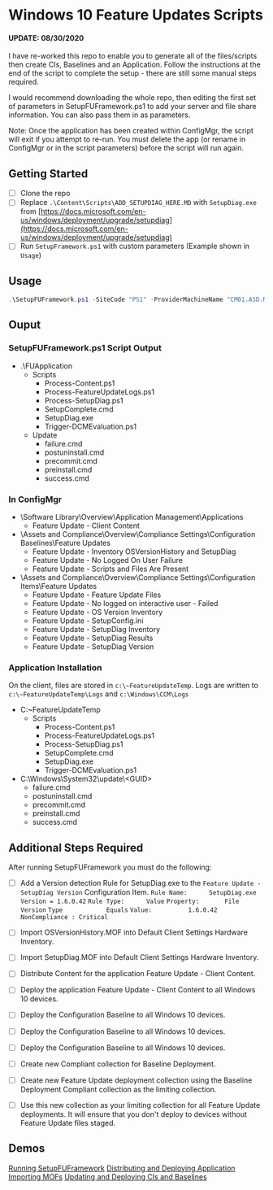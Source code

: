 # Windows 10 Feature Updates Scripts

#### UPDATE: 08/30/2020
I have re-worked this repo to enable you to generate all of the files/scripts then create CIs, Baselines and an Application. Follow the instructions at the end of the script to complete the setup - there are still some manual steps required.

I would recommend downloading the whole repo, then editing the first set of parameters in SetupFUFramework.ps1 to add your server and file share information. You can also pass them in as parameters.

Note: Once the application has been created within ConfigMgr, the script will exit if you attempt to re-run. You must delete the app (or rename in ConfigMgr or in the script parameters) before the script will run again.

## Getting Started
- [ ] Clone the repo
- [ ] Replace `.\Content\Scripts\ADD_SETUPDIAG_HERE.MD` with `SetupDiag.exe` from [https://docs.microsoft.com/en-us/windows/deployment/upgrade/setupdiag](https://docs.microsoft.com/en-us/windows/deployment/upgrade/setupdiag)
- [ ] Run `SetupFramework.ps1` with custom parameters (Example shown in `Usage`)

## Usage
```Powershell
.\SetupFUFramework.ps1 -SiteCode "PS1" -ProviderMachineName "CM01.ASD.NET" -ApplicationFolderName "FUApplication" -ContentLocation "\\CM01.ASD.NET\Media\$($ApplicationFolderName)" -NetworkLogPath "\\CM01.ASD.NET\FeatureUpdateLogs"
```

## Ouput
### SetupFUFramework.ps1 Script Output
* .\FUApplication
  * Scripts
    * Process-Content.ps1
    * Process-FeatureUpdateLogs.ps1
    * Process-SetupDiag.ps1
    * SetupComplete.cmd
    * SetupDiag.exe
    * Trigger-DCMEvaluation.ps1
  * Update
    * failure.cmd
    * postuninstall.cmd
    * precommit.cmd
    * preinstall.cmd
    * success.cmd

### In ConfigMgr
* \Software Library\Overview\Application Management\Applications
  * Feature Update - Client Content
* \Assets and Compliance\Overview\Compliance Settings\Configuration Baselines\Feature Updates
  * Feature Update - Inventory OSVersionHistory and SetupDiag
  * Feature Update - No Logged On User Failure
  * Feature Update - Scripts and Files Are Present
* \Assets and Compliance\Overview\Compliance Settings\Configuration Items\Feature Updates
  * Feature Update - Feature Update Files
  * Feature Update - No logged on interactive user - Failed
  * Feature Update - OS Version Inventory
  * Feature Update - SetupConfig.ini
  * Feature Update - SetupDiag Inventory
  * Feature Update - SetupDiag Results
  * Feature Update - SetupDiag Version

### Application Installation
On the client, files are stored in `c:\~FeatureUpdateTemp`. 
Logs are written to `c:\~FeatureUpdateTemp\Logs` and `c:\Windows\CCM\Logs`
* C:\~FeatureUpdateTemp
  * Scripts
    * Process-Content.ps1
    * Process-FeatureUpdateLogs.ps1
    * Process-SetupDiag.ps1
    * SetupComplete.cmd
    * SetupDiag.exe
    * Trigger-DCMEvaluation.ps1
* C:\Windows\System32\update\\\<GUID>
    * failure.cmd
    * postuninstall.cmd
    * precommit.cmd
    * preinstall.cmd
    * success.cmd

## Additional Steps Required

After running SetupFUFramework you must do the following:

- [ ] Add a Version detection Rule for SetupDiag.exe to the `Feature Update - SetupDiag Version` Configuration Item.
`Rule Name:      SetupDiag.exe Version = 1.6.0.42`
`Rule Type:      Value`
`Property:       File Version`
`Type            Equals`
`Value:          1.6.0.42`
`NonCompliance : Critical`

- [ ] Import OSVersionHistory.MOF into Default Client Settings Hardware Inventory.
- [ ] Import SetupDiag.MOF into Default Client Settings Hardware Inventory.
- [ ] Distribute Content for the application Feature Update - Client Content.
- [ ] Deploy the application Feature Update - Client Content to all Windows 10 devices.
- [ ] Deploy the Configuration Baseline  to all Windows 10 devices.
- [ ] Deploy the Configuration Baseline  to all Windows 10 devices.
- [ ] Deploy the Configuration Baseline  to all Windows 10 devices.
- [ ] Create new Compliant collection for  Baseline Deployment.
- [ ] Create new Feature Update deployment collection using the  Baseline Deployment Compliant collection as the limiting collection.
- [ ] Use this new collection as your limiting collection for all Feature Update deployments. It will ensure that you don't deploy to devices without Feature Update files staged.

## Demos

[Running SetupFUFramework](https://youtu.be/8g3M_ekYvQg)
[Distributing and Deploying Application](https://youtu.be/9O2SJ4MOmDU)
[Importing MOFs](https://youtu.be/NlkJBNI8AHw)
[Updating and Deploying CIs and Baselines](https://youtu.be/sq74eyeNX1E)
